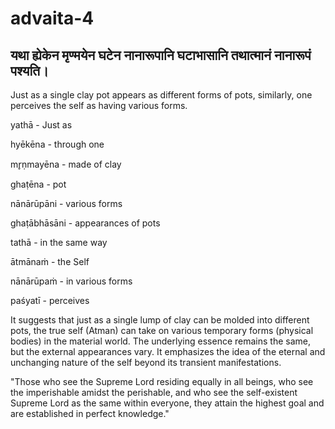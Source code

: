 # advaita-4

## यथा ह्येकेन मृण्मयेन घटेन नानारूपानि घटाभासानि तथात्मानं नानारूपं पश्यति।

Just as a single clay pot appears as different forms of pots, similarly, one perceives the self as having various forms.

yathā - Just as&#x20;

hyēkēna - through one&#x20;

mr̥ṇmayēna - made of clay&#x20;

ghaṭēna - pot&#x20;

nānārūpāni - various forms&#x20;

ghaṭābhāsāni - appearances of pots&#x20;

tathā - in the same way&#x20;

ātmānaṁ - the Self&#x20;

nānārūpaṁ - in various forms

paśyatī - perceives

It suggests that just as a single lump of clay can be molded into different pots, the true self (Atman) can take on various temporary forms (physical bodies) in the material world. The underlying essence remains the same, but the external appearances vary. It emphasizes the idea of the eternal and unchanging nature of the self beyond its transient manifestations.

"Those who see the Supreme Lord residing equally in all beings, who see the imperishable amidst the perishable, and who see the self-existent Supreme Lord as the same within everyone, they attain the highest goal and are established in perfect knowledge."

